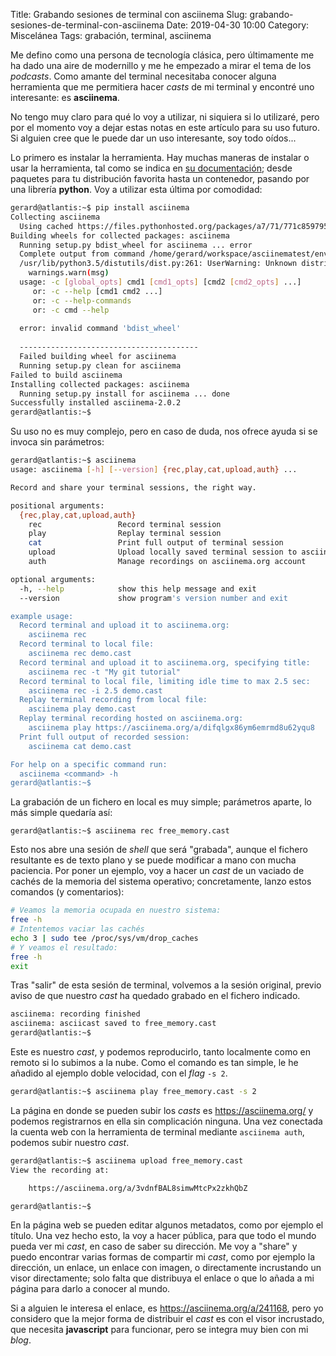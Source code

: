 Title: Grabando sesiones de terminal con asciinema
Slug: grabando-sesiones-de-terminal-con-asciinema
Date: 2019-04-30 10:00
Category: Miscelánea
Tags: grabación, terminal, asciinema



Me defino como una persona de tecnología clásica, pero últimamente me ha dado una aire de modernillo y me he empezado a mirar el tema de los *podcasts*. Como amante del terminal necesitaba conocer alguna herramienta que me permitiera hacer *casts* de mi terminal y encontré uno interesante: es **asciinema**.

No tengo muy claro para qué lo voy a utilizar, ni siquiera si lo utilizaré, pero por el momento voy a dejar estas notas en este artículo para su uso futuro. Si alguien cree que le puede dar un uso interesante, soy todo oídos...

Lo primero es instalar la herramienta. Hay muchas maneras de instalar o usar la herramienta, tal como se indica en [su documentación](https://asciinema.org/docs/installation); desde paquetes para tu distribución favorita hasta un contenedor, pasando por una librería **python**. Voy a utilizar esta última por comodidad:

```bash
gerard@atlantis:~$ pip install asciinema
Collecting asciinema
  Using cached https://files.pythonhosted.org/packages/a7/71/771c859795e02c71c187546f34f7535487b97425bc1dad1e5f6ad2651357/asciinema-2.0.2.tar.gz
Building wheels for collected packages: asciinema
  Running setup.py bdist_wheel for asciinema ... error
  Complete output from command /home/gerard/workspace/asciinematest/env/bin/python3 -u -c "import setuptools, tokenize;__file__='/tmp/pip-build-l8bnaq6u/asciinema/setup.py';f=getattr(tokenize, 'open', open)(__file__);code=f.read().replace('\r\n', '\n');f.close();exec(compile(code, __file__, 'exec'))" bdist_wheel -d /tmp/tmpv_6mhrv_pip-wheel- --python-tag cp35:
  /usr/lib/python3.5/distutils/dist.py:261: UserWarning: Unknown distribution option: 'long_description_content_type'
    warnings.warn(msg)
  usage: -c [global_opts] cmd1 [cmd1_opts] [cmd2 [cmd2_opts] ...]
     or: -c --help [cmd1 cmd2 ...]
     or: -c --help-commands
     or: -c cmd --help
  
  error: invalid command 'bdist_wheel'
  
  ----------------------------------------
  Failed building wheel for asciinema
  Running setup.py clean for asciinema
Failed to build asciinema
Installing collected packages: asciinema
  Running setup.py install for asciinema ... done
Successfully installed asciinema-2.0.2
gerard@atlantis:~$ 
```

Su uso no es muy complejo, pero en caso de duda, nos ofrece ayuda si se invoca sin parámetros:

```bash
gerard@atlantis:~$ asciinema 
usage: asciinema [-h] [--version] {rec,play,cat,upload,auth} ...

Record and share your terminal sessions, the right way.

positional arguments:
  {rec,play,cat,upload,auth}
    rec                 Record terminal session
    play                Replay terminal session
    cat                 Print full output of terminal session
    upload              Upload locally saved terminal session to asciinema.org
    auth                Manage recordings on asciinema.org account

optional arguments:
  -h, --help            show this help message and exit
  --version             show program's version number and exit

example usage:
  Record terminal and upload it to asciinema.org:
    asciinema rec
  Record terminal to local file:
    asciinema rec demo.cast
  Record terminal and upload it to asciinema.org, specifying title:
    asciinema rec -t "My git tutorial"
  Record terminal to local file, limiting idle time to max 2.5 sec:
    asciinema rec -i 2.5 demo.cast
  Replay terminal recording from local file:
    asciinema play demo.cast
  Replay terminal recording hosted on asciinema.org:
    asciinema play https://asciinema.org/a/difqlgx86ym6emrmd8u62yqu8
  Print full output of recorded session:
    asciinema cat demo.cast

For help on a specific command run:
  asciinema <command> -h
gerard@atlantis:~$ 
```

La grabación de un fichero en local es muy simple; parámetros aparte, lo más simple quedaría así:

```
gerard@atlantis:~$ asciinema rec free_memory.cast
```

Esto nos abre una sesión de *shell* que será "grabada", aunque el fichero resultante es de texto plano y se puede modificar a mano con mucha paciencia. Por poner un ejemplo, voy a hacer un *cast* de un vaciado de cachés de la memoria del sistema operativo; concretamente, lanzo estos comandos (y comentarios):

```bash
# Veamos la memoria ocupada en nuestro sistema:
free -h
# Intentemos vaciar las cachés
echo 3 | sudo tee /proc/sys/vm/drop_caches
# Y veamos el resultado:
free -h
exit
```

Tras "salir" de esta sesión de terminal, volvemos a la sesión original, previo aviso de que nuestro *cast* ha quedado grabado en el fichero indicado.

```bash
asciinema: recording finished
asciinema: asciicast saved to free_memory.cast
gerard@atlantis:~$ 
```

Este es nuestro *cast*, y podemos reproducirlo, tanto localmente como en remoto si lo subimos a la nube. Como el comando es tan simple, le he añadido al ejemplo doble velocidad, con el *flag* `-s 2`.

```bash
gerard@atlantis:~$ asciinema play free_memory.cast -s 2
```

La página en donde se pueden subir los *casts* es <https://asciinema.org/> y podemos registrarnos en ella sin complicación ninguna. Una vez conectada la cuenta web con la herramienta de terminal mediante `asciinema auth`, podemos subir nuestro *cast*.

```bash
gerard@atlantis:~$ asciinema upload free_memory.cast 
View the recording at:

    https://asciinema.org/a/3vdnfBAL8simwMtcPx2zkhQbZ

gerard@atlantis:~$ 
```

En la página web se pueden editar algunos metadatos, como por ejemplo el título. Una vez hecho esto, la voy a hacer pública, para que todo el mundo pueda ver mi *cast*, en caso de saber su dirección. Me voy a "share" y puedo encontrar varias formas de compartir mi *cast*, como por ejemplo la dirección, un enlace, un enlace con imagen, o directamente incrustando un visor directamente; solo falta que distribuya el enlace o que lo añada a mi página para darlo a conocer al mundo.

Si a alguien le interesa el enlace, es <https://asciinema.org/a/241168>, pero yo considero que la mejor forma de distribuir el *cast* es con el visor incrustado, que necesita **javascript** para funcionar, pero se integra muy bien con mi *blog*.

<script id="asciicast-241168" src="https://asciinema.org/a/241168.js" async data-speed="4" data-rows="24"></script>
